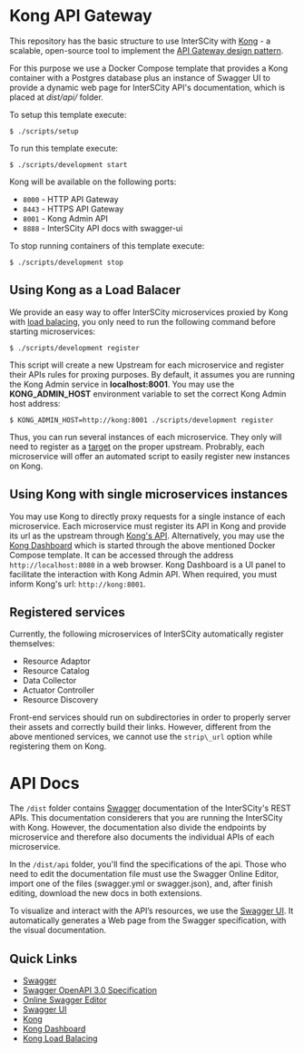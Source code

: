 # Kong API Gateway

This repository has the basic structure to use InterSCity with 
[Kong](https://getkong.org/) - a scalable, open-source tool to 
implement the
[API Gateway design pattern](http://microservices.io/patterns/apigateway.html).

For this purpose we use a Docker Compose template that provides a Kong
container with a Postgres
database plus an instance of Swagger UI to provide
a dynamic web page for InterSCity API's documentation, which is placed at
*dist/api/* folder.

To setup this template execute:

```shell
$ ./scripts/setup
```

To run this template execute:

```shell
$ ./scripts/development start
```

Kong will be available on the following ports:
* `8000` - HTTP API Gateway
* `8443` - HTTPS API Gateway
* `8001` - Kong Admin API
* `8888` - InterSCity API docs with swagger-ui

To stop running containers of this template execute:

```shell
$ ./scripts/development stop
```

## Using Kong as a Load Balacer

We provide an easy way to offer InterSCity microservices proxied by Kong with
[load balacing](https://getkong.org/docs/0.10.x/loadbalancing/), you only
need to run the following command before starting microservices:

```shell
$ ./scripts/development register
```

This script will create a new Upstream for each microservice and register
their APIs rules for proxing purposes. By default, it assumes you are running
the Kong Admin service in **localhost:8001**. You may use the **KONG\_ADMIN\_HOST**
environment variable to set the correct Kong Admin host address:

```shell
$ KONG_ADMIN_HOST=http://kong:8001 ./scripts/development register
```

Thus, you can run several instances of each microservice. They only will
need to register as a [target](https://getkong.org/docs/0.10.x/admin-api/#target-object)
on the proper upstream. Probrably, each microservice will offer an automated
script to easily register new instances on Kong.

## Using Kong with single microservices instances

You may use Kong to directly proxy requests for a single instance of
each microservice. Each microservice must register its API in Kong and
provide its url as the upstream through [Kong's API](https://getkong.org/docs/0.10.x/getting-started/adding-your-api/).
Alternatively, you may use the [Kong Dashboard](https://github.com/PGBI/kong-dashboard)
which is started through the above mentioned Docker Compose template. It can be
accessed through the address `http://localhost:8080` in a web browser.
Kong Dashboard is a UI panel to facilitate the interaction with Kong
Admin API. When required,
you must inform Kong's url: `http://kong:8001`.


## Registered services

Currently, the following microservices of InterSCity automatically register
themselves:
* Resource Adaptor
* Resource Catalog
* Data Collector
* Actuator Controller
* Resource Discovery

Front-end services should run on subdirectories in order to properly
server their assets and correctly build their links. However, different from
the above mentioned services, we cannot use the `strip\_url` option
while registering them on Kong.

# API Docs

The `/dist` folder contains [Swagger](https://swagger.io/) documentation of
the InterSCity's
REST APIs. This documentation considerers that you are running the InterSCity
with Kong. However, the documentation also divide the endpoints by microservice
and therefore also documents the individual APIs of each microservice.

In the `/dist/api` folder, you'll find the specifications of the api.
Those who need to edit the documentation file  must use the Swagger Online
Editor, import one of the files (swagger.yml or swagger.json), and, after
finish editing, download the new docs in both extensions.

To visualize and interact with the API’s resources, we use the
[Swagger UI](https://swagger.io/swagger-ui/). It automatically generates a 
Web page from the Swagger specification, with the visual documentation.

## Quick Links

* [Swagger](https://swagger.io)
* [Swagger OpenAPI 3.0 Specification](https://github.com/OAI/OpenAPI-Specification/blob/master/versions/3.0.0.md)
* [Online Swagger Editor](http://editor.swagger.io/)
* [Swagger UI](https://swagger.io/swagger-ui/)
* [Kong](https://getkong.org/)
* [Kong Dashboard](https://github.com/PGBI/kong-dashboard)
* [Kong Load Balacing](https://getkong.org/docs/0.10.x/loadbalancing/)

